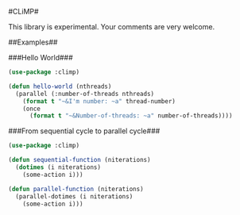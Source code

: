 #CLiMP#

This library is experimental. Your comments are very welcome.

##Examples##

###Hello World###

```lisp
(use-package :climp)

(defun hello-world (nthreads)
  (parallel (:number-of-threads nthreads)
    (format t "~&I'm number: ~a" thread-number)
    (once
      (format t "~&Number-of-threads: ~a" number-of-threads))))
```

###From sequential cycle to parallel cycle###

```lisp
(use-package :climp)

(defun sequential-function (niterations)
  (dotimes (i niterations)
    (some-action i)))

(defun parallel-function (niterations)
  (parallel-dotimes (i niterations)
    (some-action i)))
```